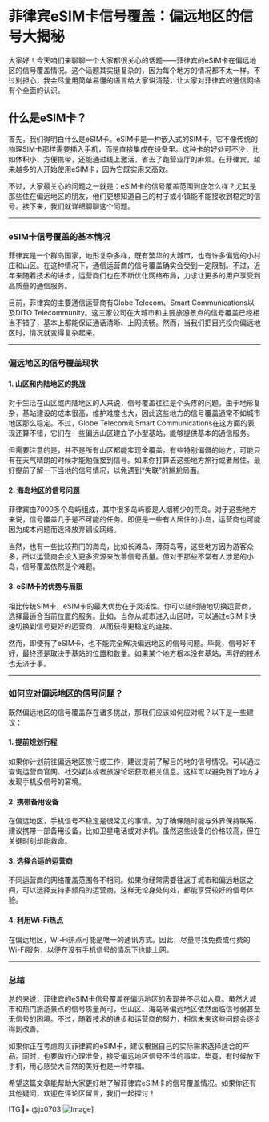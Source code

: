 # 菲律宾eSIM卡信号覆盖：偏远地区的信号大揭秘

大家好！今天咱们来聊聊一个大家都很关心的话题——菲律宾的eSIM卡在偏远地区的信号覆盖情况。这个话题其实挺复杂的，因为每个地方的情况都不太一样。不过别担心，我会尽量用简单易懂的语言给大家讲清楚，让大家对菲律宾的通信网络有个全面的认识。

## 什么是eSIM卡？

首先，我们得明白什么是eSIM卡。eSIM卡是一种嵌入式的SIM卡，它不像传统的物理SIM卡那样需要插入手机，而是直接集成在设备里。这种卡的好处可不少，比如体积小、方便携带，还能通过线上激活，省去了跑营业厅的麻烦。在菲律宾，越来越多的人开始使用eSIM卡，因为它既实用又高效。

不过，大家最关心的问题之一就是：eSIM卡的信号覆盖范围到底怎么样？尤其是那些住在偏远地区的朋友，他们更想知道自己的村子或小镇能不能接收到稳定的信号。接下来，我们就详细聊聊这个问题。

---

### eSIM卡信号覆盖的基本情况

菲律宾是一个群岛国家，地形复杂多样，既有繁华的大城市，也有许多偏远的小村庄和山区。在这种情况下，通信运营商的信号覆盖确实会受到一定限制。不过，近年来随着技术的进步，运营商们也在不断优化网络布局，力求让更多的用户享受到高质量的通信服务。

目前，菲律宾的主要通信运营商有Globe Telecom、Smart Communications以及DITO Telecommunity。这三家公司在大城市和主要旅游景点的信号覆盖已经相当不错了，基本上都能保证通话清晰、上网流畅。然而，当我们把目光投向偏远地区时，情况就变得复杂起来。

---

### 偏远地区的信号覆盖现状

#### 1. **山区和内陆地区的挑战**
对于生活在山区或内陆地区的人来说，信号覆盖往往是个头疼的问题。由于地形复杂，基站建设的成本很高，维护难度也大，因此这些地方的信号覆盖通常不如城市地区那么稳定。不过，Globe Telecom和Smart Communications在这方面的表现还算不错，它们在一些偏远山区建立了小型基站，能够提供基本的通信服务。

但需要注意的是，并不是所有山区都能实现全覆盖。有些特别偏僻的地方，可能只有在天气晴朗的时候才能勉强接到信号。如果你打算去这些地方旅行或者居住，最好提前了解一下当地的信号情况，以免遇到“失联”的尴尬局面。

#### 2. **海岛地区的信号问题**
菲律宾由7000多个岛屿组成，其中很多岛屿都是人烟稀少的荒岛。对于这些地方来说，信号覆盖几乎是不可能的任务。即便是一些有人居住的小岛，运营商也可能因为成本问题而选择放弃铺设网络。

当然，也有一些比较热门的海岛，比如长滩岛、薄荷岛等，这些地方因为游客众多，所以运营商会投入更多资源来改善信号质量。但对于那些不常有人涉足的小岛，信号覆盖依然是个难题。

#### 3. **eSIM卡的优势与局限**
相比传统SIM卡，eSIM卡的最大优势在于灵活性。你可以随时随地切换运营商，选择最适合当前位置的服务。比如，当你从城市进入山区时，可以通过eSIM卡快速切换到信号更好的运营商，从而获得更稳定的连接。

然而，即使有了eSIM卡，也不能完全解决偏远地区的信号问题。毕竟，信号好不好，最终还是取决于基站的位置和数量。如果某个地方根本没有基站，再好的技术也无济于事。

---

### 如何应对偏远地区的信号问题？

既然偏远地区的信号覆盖存在诸多挑战，那我们应该如何应对呢？以下是一些建议：

#### 1. **提前规划行程**
如果你计划前往偏远地区旅行或工作，建议提前了解目的地的信号情况。可以通过查询运营商官网、社交媒体或者旅游论坛获取相关信息。这样可以避免到了地方才发现手机没信号的窘境。

#### 2. **携带备用设备**
在偏远地区，手机信号不稳定是很常见的事情。为了确保随时能与外界保持联系，建议携带一部备用设备，比如卫星电话或对讲机。虽然这些设备的价格较高，但在关键时刻却能救命。

#### 3. **选择合适的运营商**
不同运营商的网络覆盖范围各不相同。如果你经常需要往返于城市和偏远地区之间，可以选择支持多频段的运营商，这样无论身处何处，都能享受较好的信号体验。

#### 4. **利用Wi-Fi热点**
在偏远地区，Wi-Fi热点可能是唯一的通讯方式。因此，尽量寻找免费或付费的Wi-Fi服务，以便在没有手机信号的情况下也能上网。

---

### 总结

总的来说，菲律宾的eSIM卡信号覆盖在偏远地区的表现并不尽如人意。虽然大城市和热门旅游景点的信号质量尚可，但山区、海岛等偏远地区依然面临信号弱甚至无信号的困境。不过，随着技术的进步和运营商的努力，相信未来这些问题会逐步得到改善。

如果你正在考虑购买菲律宾的eSIM卡，建议根据自己的实际需求选择适合的产品。同时，也要做好心理准备，接受偏远地区信号不佳的事实。毕竟，有时候放下手机，用心感受大自然的美好也是一种幸福。

希望这篇文章能帮助大家更好地了解菲律宾eSIM卡的信号覆盖情况。如果你还有其他疑问，欢迎在评论区留言，我们一起探讨！

[TG💪+ @jx0703 ![Image](https://github.com/user-attachments/assets/dbca1d08-cadb-493c-b0ec-ad6f7a83f270)]